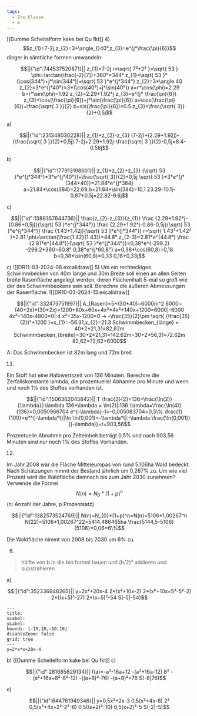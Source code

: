 ```yaml
---
tags:
  - 2te_Klasse
  - m
---
```

[[Dumme Scheitelform kake bei Qu fkt]]
4)
$$z_{1}=7-2j,z_{2}=3+\angle_{}40°,z_{3}=e^{j*\frac{\pi}{6}}$$
dinger in sämtliche formen umwandeln:
```math
||{"id":744537520871}||

z_{1}=7-2j
r=\sqrt{ 7²+2² }=\sqrt{ 53 }
\phi=\arctan(\frac{-2}{7})+360°=344°
z_{1}=\sqrt{ 53 }*(\cos(344°)+j*\sin(344°))=\sqrt{ 53 }*e^{j*344°}
z_{2}=3*\angle 40
z_{2}=3*e^{j*40°}=3*(\cos(40°)+j*\sin(40°))
a=r*\cos(\phi)=2.29
b=r*\sin(\phi)=1.92
z_{2}=2.29+1.92*j
z_{3}=e^{j* \frac{\pi}{6}}
z_{3}=\cos(\frac{\pi}{6})+j*\sin(\frac{\pi}{6})
a=\cos(\frac{\pi}{6})=\frac{\sqrt{ 3 }}{2}
b=sis(\frac{\pi}{6})=0.5
z_{3}=\frac{\sqrt{  3}}{2}+0,5j
```
a)
```math
||{"id":231348030228}||
z_{1}+z_{2}-z_{3}
(7-2j)+(2.29+1.92j)-(\frac{\sqrt{ 3 }}{2}+0,5j)
7-2j+2.29+1.92j-\frac{\sqrt{ 3 }}{2}-0,5j=8.4-0.58j
```
b)
```math
||{"id":177913198601}||

z_{1}*z_{2}+z_{3}
(\sqrt{ 53 }*e^{j*344°}*3*e^{j*40°})+\frac{\sqrt{  3}}{2}+0,5j
\sqrt{ 53 }*3*e^{j*(344+40)}=21.84*e^{j*384}
a=21.84*\cos(384)=22.69,b=21.84*\sin(384)=10,1
23.29-10.1j-0.87+0.5j=22.82-9.6j
```

<div tabindex='-1'contenteditable='false' class='livePrevPlus'></div>

c)
```math
||{"id":1389357644736}||

\frac{z_{2}-z_{3}}{z_{1}}
\frac {2.29+1.92*j-(0.86+0,5j)}{\sqrt{ 53 }*e^{j*344°}}
\frac {2.29+1.92*j-0.86-0,5j}{\sqrt{ 53 }*e^{j*344°}}
\frac {1.43+1.42j}{\sqrt{ 53 }*e^{j*344°}}
r=\sqrt{ 1.43²+1.42² }=2.81
\phi=\arctan(\frac{1.42}{1.43})=44.8°
z_{2-3}=2.81*e^{44.8°}
\frac {2.81*e^{44.8°}}{\sqrt{ 53 }*e^{j*344°}}=0,38*e^{-299.2}
-299.2+360=60.8°
0,38*e^{j*60,8°}
a=0,38*\cos(60,8)=0,18
b=0,38*\sin(60,8)=0,33
0,18+0,33j
```
c)
![[DR11-03-2024-08.excalidraw]]
5)
Um ein rechteckiges Schwimmbecken von 40m länge und 30m Breite soll einen an allen Seiten breite Rasenfläche angelegt werden, deren Flächenihalt 5-mal so groß wie der des Schwimmbeckens sein soll. Berechne die äußeren Abmessungen der Rasenfläche.
![[DR10-03-2024-13.excalidraw]]
```math
||{"id":332475751997}||

A_{Rasen}=5*(30*40)=6000m^2
6000=(40+2x)*(30*2x)=1200+80x+60x+4x²=4x²+140x+1200=6000|-6000
4x²+140x-4800=0|:4 
x²+35x-1200=0 → -\frac{35}{2}\pm \sqrt{ (\frac{35}{2})²+1200 }=x_{1}=-56.31,x_{2}=21.3
Schwimmbecken_{länge} = 40+2*21,31=82,62m
Schwimmbecken_{breite}=30+2*21,31=142.62m=30+2*56,31=72.62m
82,62*72,62=6000
```
A: Das Schwimmbecken ist 82m lang und 72m breit

11)
Ein Stoff hat eine Halbwertszeit von 136 Minuten. Berechne die Zerfallskonstante lambda, die prozentuellel Abhanme pro Minute und wenn und noch 1% des Stoffes vorhanden ist.

```math
||{"id":1506362045842}||
T \frac{3}{2}=136=\frac{\ln(2)}{\lambda}|:\lambda
136*\lambda = \ln(2)|:136
\lambda=\frac{\ln(4)}{136}=0,0050966704
e^{-\lambda}-1=-0,005083704=0,5\%
\frac{1}{100}=e*^{-\lambda*t}|\ln
\ln(0,001)=-\lambda*t|:-\lambda

\frac{\ln(0,001)}{(-\lambda)}=t=903,56
```
Prozentuelle Abnahme pro Zeiteinheit beträgt 0,5% und nach 903,56 Minuten sind nur noch 1% des Stoffes Vorhanden.

12)
Im Jahr 2008 war die Fläche Mitteleuropas von rund 5.106ha Wald bedeckt. Nach Schätzungen nimmt der Bestand jährlich um 0,267% zu. Um wie viel Prozent wird die Waldfläche demnach bis zum Jahr 2030 zunehmen? 
Verwende die Formel $$N(n)=N_{0}*(1+p)^n$$ (n: Anzahl der Jahre, p Prozentsatz)
```math
||{"id":1382573524769}||

N(n)=N_{0}*(1+p)^n=N(n)=5106*1,00267^n
N(22)=5106*1,00267^22=5414.486465ha
\frac{5144,5-5106}{5106}=0,06=6\%
```
Die Waldfläche nimmt von 2008 bis 2030 um 6% zu. 

6)
> hälfte von b in die bin formel hauen und (b/2)² addieren und substrahieren

a)
```math
||{"id":352336948265}||

y=2x²+20x-4
2*(x²+10x-2)
2*(x²+10x+5²-5²-2)
2*((x+5)²-27)
2*(x+5)²-54
S(-5|-54)
```

```functionplot
---
title: 
xLabel: 
yLabel: 
bounds: [-10,10,-10,10]
disableZoom: false
grid: true
---
y=2*x*x+20x-4
```

b)
[[Dumme Scheitelform kake bei Qu fkt]]
c)
```math
||{"id":281685829134}||

f(a)=-a²-16a+12
-(a²+16a-12)
8²
-(a²+16a+8²-8²-12)
-((a+8)²-76)
-(a+8)²+76
S(-8|76)
```

e)
```math
||{"id":644761949346}||

y=0,5x²+2x-3
0,5(x²+4x-6)
2²
0,5(x²+4x+2²-2²-6)
0,5((x+2)²-10)
0,5(x+2)²-5
S(-2|-5)
```
